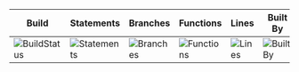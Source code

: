 | Build                         | Statements                                    | Branches                                  | Functions                                   | Lines                               | Built By                                                                              | We Love                                                                         |
| ----------------------------- | --------------------------------------------- | ----------------------------------------- | ------------------------------------------- | ----------------------------------- | ------------------------------------------------------------------------------------- | ------------------------------------------------------------------------------- |
| ![BuildStatus](#buildstatus#) | ![Statements](#statements# "Make me better!") | ![Branches](#branches# "Make me better!") | ![Functions](#functions# "Make me better!") | ![Lines](#lines# "Make me better!") | ![BuiltBy](https://img.shields.io/badge/TypeScript-Lovers-black.svg "img.shields.io") | ![ForTheBadge](https://img.shields.io/badge/Using-Badges-red.svg "ForTheBadge") |
